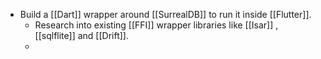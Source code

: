 - Build a [[Dart]] wrapper around [[SurrealDB]] to run it inside [[Flutter]].
	- Research into existing [[FFI]] wrapper libraries like [[Isar]] , [[sqlflite]] and [[Drift]].
	-